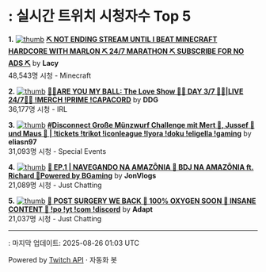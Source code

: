# : 실시간 트위치 시청자수 Top 5

**1.** [![thumb](https://static-cdn.jtvnw.net/previews-ttv/live_user_lacy-320x180.jpg)](https://twitch.tv/Lacy)
**[⛏️ NOT ENDING STREAM UNTIL I BEAT MINECRAFT HARDCORE WITH MARLON ⛏️ 24/7 MARATHON ⛏️ SUBSCRIBE FOR NO ADS ⛏️](https://twitch.tv/Lacy)** by **Lacy**<br>48,543명 시청  - Minecraft

**2.** [![thumb](https://static-cdn.jtvnw.net/previews-ttv/live_user_ddg-320x180.jpg)](https://twitch.tv/DDG)
**[🏀💕ARE YOU MY BALL: The Love Show 🏀💕 DAY 3/7 🏀💕|LIVE 24/7🏀💕 !MERCH !PRIME !CAPACORD](https://twitch.tv/DDG)** by **DDG**<br>36,177명 시청  - IRL

**3.** [![thumb](https://static-cdn.jtvnw.net/previews-ttv/live_user_eliasn97-320x180.jpg)](https://twitch.tv/eliasn97)
**[#Disconnect Große Münzwurf Challenge mit Mert 🐴, Jussef 📐 und Maus 🐀 | !tickets !trikot !iconleague !lyora !doku !eligella !gaming](https://twitch.tv/eliasn97)** by **eliasn97**<br>31,093명 시청  - Special Events

**4.** [![thumb](https://static-cdn.jtvnw.net/previews-ttv/live_user_jonvlogs-320x180.jpg)](https://twitch.tv/JonVlogs)
**[🦜 EP.1 | NAVEGANDO NA AMAZÔNIA 🦜 BDJ NA AMAZÔNIA ft. Richard 🦜Powered by BGaming](https://twitch.tv/JonVlogs)** by **JonVlogs**<br>21,089명 시청  - Just Chatting

**5.** [![thumb](https://static-cdn.jtvnw.net/previews-ttv/live_user_adapt-320x180.jpg)](https://twitch.tv/Adapt)
**[🔴 POST SURGERY WE BACK 🔴 100% OXYGEN SOON 🔴 INSANE CONTENT 🔴 !po !yt !com !discord](https://twitch.tv/Adapt)** by **Adapt**<br>21,037명 시청  - Just Chatting


---
: 마지막 업데이트: 2025-08-26 01:03 UTC

Powered by [Twitch API](https://dev.twitch.tv/docs/api/reference) · 자동화 봇